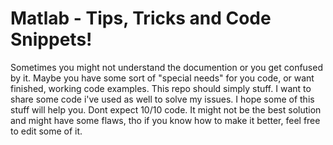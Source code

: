 # Matlab - Tips, Tricks and Code Snippets!
Sometimes you might not understand the documention or you get confused by it. Maybe you have some sort of "special needs" for you code, or want finished, working code examples. This repo should simply stuff. I want to share some code i've used as well to solve my issues. I hope some of this stuff will help you. Dont expect 10/10 code. It might not be the best solution and might have some flaws, tho if you know how to make it better, feel free to edit some of it. 
